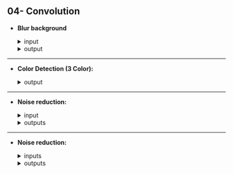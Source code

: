 ## 04- Convolution

- **Blur background**

  <details>
    <summary>input</summary>
    <br>
    <img src="https://github.com/hoseindamavandi/Image-Processing/blob/main/04-%20Convolution/Blur%20background/input/flower_input.jpg?raw=true" width="350" title="1">      
  </details>
  
  <details>
    <summary>output</summary>
    <br>
    <img src="https://github.com/hoseindamavandi/Image-Processing/blob/main/04-%20Convolution/Blur%20background/result/flower_output.jpg?raw=true" width="350" title="1">      
  </details>
  
  
---

- **Color Detection (3 Color):** 

  <details>
    <summary>output</summary>
    <br>
    <img src="https://github.com/hoseindamavandi/Image-Processing/blob/main/03-%20Face%20Filtering/face%20filter%20-%20big%20eys%20&%20lips%20camera/result/result.png?raw=true" width="350" title="chess pieces.jpg">

  </details>
  
---

- **Noise reduction:**

  <details>
    <summary>input</summary>
    <br>
    <img src="https://github.com/hoseindamavandi/Image-Processing/blob/main/04-%20Convolution/Noise%20reduction/input/1.png?raw=true" width="350" title="1">      
  </details>
  
  <details>
    <summary>outputs</summary>
    <br>
    <img src="https://github.com/hoseindamavandi/Image-Processing/blob/main/04-%20Convolution/Noise%20reduction/output/result-mean.png?raw=true" width="350" title="1">
    <img src="https://github.com/hoseindamavandi/Image-Processing/blob/main/04-%20Convolution/Noise%20reduction/output/result-median.png?raw=true" width="350" title="1">      
  </details>
  
---

- **Noise reduction:**

  <details>
    <summary>inputs</summary>
    <br>
    <img src="https://github.com/hoseindamavandi/Image-Processing/blob/main/04-%20Convolution/edge%20finding/input/color.jpeg?raw=true" width="350" title="1"> 
    <img src="https://github.com/hoseindamavandi/Image-Processing/blob/main/04-%20Convolution/edge%20finding/input/lion.png?raw=true" width="350" title="1">
    <img src="https://github.com/hoseindamavandi/Image-Processing/blob/main/04-%20Convolution/edge%20finding/input/building.tif" width="350" title="1">      
  </details>
  
  <details>
    <summary>outputs</summary>
    <br>
    <img src="https://github.com/hoseindamavandi/Image-Processing/blob/main/04-%20Convolution/edge%20finding/result/result-1.png?raw=true" width="350" title="1">
    <img src="https://github.com/hoseindamavandi/Image-Processing/blob/main/04-%20Convolution/edge%20finding/result/result-15x15.png?raw=true" width="350" title="15x15">
    <img src="https://github.com/hoseindamavandi/Image-Processing/blob/main/04-%20Convolution/edge%20finding/result/result-2.png?raw=true" width="350" title="2">   
    <img src="https://github.com/hoseindamavandi/Image-Processing/blob/main/04-%20Convolution/edge%20finding/result/result-3.png?raw=true" width="350" title="3">
    <img src="https://github.com/hoseindamavandi/Image-Processing/blob/main/04-%20Convolution/edge%20finding/result/result-3x3.png?raw=true" width="350" title="3x3">
    <img src="https://github.com/hoseindamavandi/Image-Processing/blob/main/04-%20Convolution/edge%20finding/result/result-5x5.png?raw=true" width="350" title="5x5">  
    <img src="https://github.com/hoseindamavandi/Image-Processing/blob/main/04-%20Convolution/edge%20finding/result/result-7x7.png?raw=true" width="350" title="7x7"> 
  </details>  
